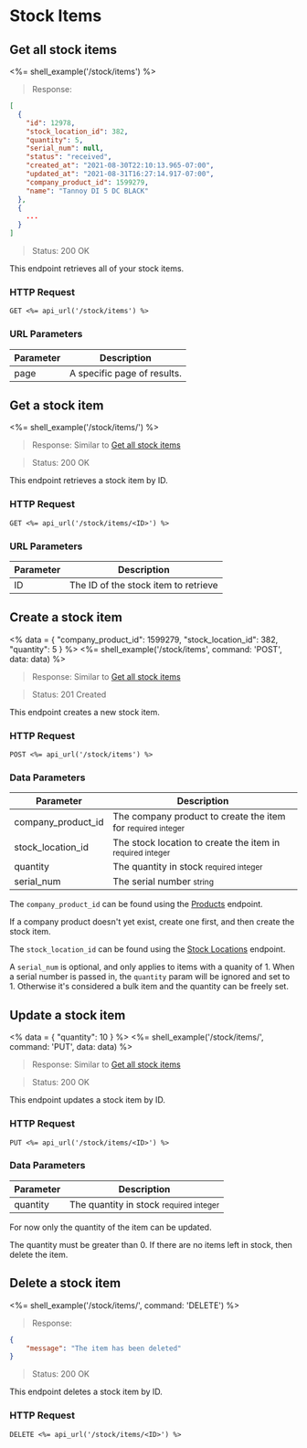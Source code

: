 # Stock Items

## Get all stock items

<%= shell_example('/stock/items') %>

> Response:

```json
[
  {
    "id": 12978,
    "stock_location_id": 382,
    "quantity": 5,
    "serial_num": null,
    "status": "received",
    "created_at": "2021-08-30T22:10:13.965-07:00",
    "updated_at": "2021-08-31T16:27:14.917-07:00",
    "company_product_id": 1599279,
    "name": "Tannoy DI 5 DC BLACK"
  },
  {
    ...
  }
]
```

> Status: 200 OK

This endpoint retrieves all of your stock items.

### HTTP Request

`GET <%= api_url('/stock/items') %>`

### URL Parameters

Parameter | Description
--------- | -----------
page | A specific page of results.


## Get a stock item

<%= shell_example('/stock/items/<ID>') %>

> Response: Similar to [Get all stock items](#get-all-stock-items)

> Status: 200 OK

This endpoint retrieves a stock item by ID.

### HTTP Request

`GET <%= api_url('/stock/items/<ID>') %>`

### URL Parameters

Parameter | Description
--------- | -----------
ID | The ID of the stock item to retrieve


## Create a stock item
<%
  data =
    {
      "company_product_id": 1599279,
      "stock_location_id": 382,
      "quantity": 5
    }
%>
<%= shell_example('/stock/items', command: 'POST', data: data) %>

> Response: Similar to [Get all stock items](#get-all-stock-items)

> Status: 201 Created

This endpoint creates a new stock item.

### HTTP Request

`POST <%= api_url('/stock/items') %>`

### Data Parameters

Parameter | Description
--------- | -----------
company_product_id | The company product to create the item for <small>required integer</small>
stock_location_id | The stock location to create the item in <small>required integer</small>
quantity | The quantity in stock <small>required integer</small>
serial_num | The serial number <small>string</small>

The `company_product_id` can be found using the [Products](#get-all-products) endpoint.

If a company product doesn't yet exist, create one first, and then create the stock item.

The `stock_location_id` can be found using the [Stock Locations](#get-all-stock-locations) endpoint.

A `serial_num` is optional, and only applies to items with a quanity of 1. When a serial number is passed in, the `quantity` param will be ignored and set to 1. Otherwise it's considered a bulk item and the quantity can be freely set.


## Update a stock item
<%
  data =
    {
      "quantity": 10
    }
%>
<%= shell_example('/stock/items/<ID>', command: 'PUT', data: data) %>

> Response: Similar to [Get all stock items](#get-all-stock-items)

> Status: 200 OK

This endpoint updates a stock item by ID.

### HTTP Request

`PUT <%= api_url('/stock/items/<ID>') %>`

### Data Parameters

Parameter | Description
--------- | -----------
quantity | The quantity in stock <small>required integer</small>

For now only the quantity of the item can be updated.

The quantity must be greater than 0. If there are no items left in stock, then delete the item.


## Delete a stock item

<%= shell_example('/stock/items/<ID>', command: 'DELETE') %>

> Response:

```json
{
    "message": "The item has been deleted"
}
```

> Status: 200 OK

This endpoint deletes a stock item by ID.

### HTTP Request

`DELETE <%= api_url('/stock/items/<ID>') %>`
